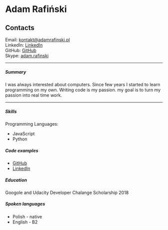 # Adam Rafiński  

## Contacts

Email: [kontakt@adamrafinski.pl](mailto:kontakt@adamrafinski.pl)  
LinkedIn: [LinkedIn](https://www.linkedin.com/in/arafinski/)  
GitHub: [GitHub](https://github.com/Adorek/)    
Skype: [adam.rafinski](live:adam.rafinski)  

***

##### Summary  
  
I was always interested about computers. Since few years I started to learn programming on my own. Writing code is my passion. my goal is to turn my passion into real time work.
 
--- 
 
##### Skills

Programming Languages:

- JavaScript
- Python 

##### Code examples

* [GitHub](https://github.com/Adorek)  
* [LinkedIn](https://www.codewars.com/users/Adorek)

##### Education

Googole and Udacity Developer Chalange Scholarship 2018

##### Spoken languages

* Polish - native
* English - B2
